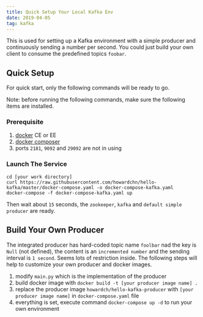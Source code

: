 ```yaml
---
title: Quick Setup Your Local Kafka Env
date: 2019-04-05
tag: kafka
---
```


This is used for setting up a Kafka environment with a simple producer and continuously sending a number per second. You could just build your own client to consume the predefined topics `foobar`.

## Quick Setup
For quick start, only the following commands will be ready to go.

Note: before running the following commands, make sure the following items are installed.

### Prerequisite
1. [docker](https://docs.docker.com/get-started/) CE or EE
2. [docker composer](https://docs.docker.com/compose/install/)
3. ports `2181`, `9092` and `29092` are not in using

### Launch The Service
```terminal
cd [your work directory]
curl https://raw.githubusercontent.com/howardchn/hello-kafka/master/docker-compose.yaml -o docker-compose-kafka.yaml
docker-compose -f docker-compose-kafka.yaml up
```

Then wait about `15` seconds, the `zookeeper`, `kafka` and `default simple producer` are ready.

## Build Your Own Producer
The integrated producer has hard-coded topic name `foolbar` nad the key is `Null` (not defined), the content is an `incremented number` and the sending interval is `1 second`. Seems lots of restriction inside. The following steps will help to customize your own producer and docker images.

1. modify `main.py` which is the implementation of the producer
1. build docker image with `docker build -t [your producer image name] .`
1. replace the producer image `howardch/hello-kafka-producer` with `[your producer image name]` in `docker-compose.yaml` file
1. everything is set, execute command `docker-compose up -d` to run your own environment